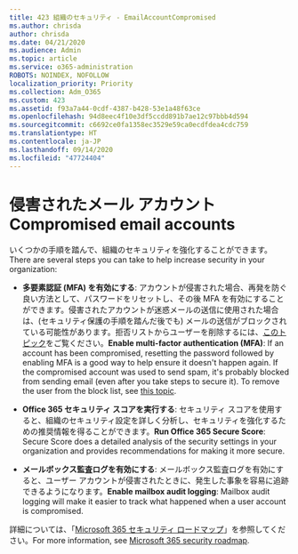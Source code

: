 ```yaml
---
title: 423 組織のセキュリティ - EmailAccountCompromised
ms.author: chrisda
author: chrisda
ms.date: 04/21/2020
ms.audience: Admin
ms.topic: article
ms.service: o365-administration
ROBOTS: NOINDEX, NOFOLLOW
localization_priority: Priority
ms.collection: Adm_O365
ms.custom: 423
ms.assetid: f93a7a44-0cdf-4387-b428-53e1a48f63ce
ms.openlocfilehash: 94d8eec4f10e3df5ccdd891b7ae12c97bbb4d594
ms.sourcegitcommit: c6692ce0fa1358ec3529e59ca0ecdfdea4cdc759
ms.translationtype: HT
ms.contentlocale: ja-JP
ms.lasthandoff: 09/14/2020
ms.locfileid: "47724404"
---
```

# <a name="compromised-email-accounts"></a><span data-ttu-id="7d590-102">侵害されたメール アカウント</span><span class="sxs-lookup"><span data-stu-id="7d590-102">Compromised email accounts</span></span>

<span data-ttu-id="7d590-103">いくつかの手順を踏んで、組織のセキュリティを強化することができます。</span><span class="sxs-lookup"><span data-stu-id="7d590-103">There are several steps you can take to help increase security in your organization:</span></span>

- <span data-ttu-id="7d590-p101">**多要素認証 (MFA) を有効にする**: アカウントが侵害された場合、再発を防ぐ良い方法として、パスワードをリセットし、その後 MFA を有効にすることができます。侵害されたアカウントが迷惑メールの送信に使用された場合は、(セキュリティ保護の手順を踏んだ後でも) メールの送信がブロックされている可能性があります。拒否リストからユーザーを削除するには、[このトピック](https://technet.microsoft.com/library/ms.exch.eac.actioncenter.aspx)をご覧ください。</span><span class="sxs-lookup"><span data-stu-id="7d590-p101">**Enable multi-factor authentication (MFA)**: If an account has been compromised, resetting the password followed by enabling MFA is a good way to help ensure it doesn't happen again. If the compromised account was used to send spam, it's probably blocked from sending email (even after you take steps to secure it). To remove the user from the block list, see [this topic](https://technet.microsoft.com/library/ms.exch.eac.actioncenter.aspx).</span></span>

- <span data-ttu-id="7d590-107">**Office 365 セキュリティ スコアを実行する**: セキュリティ スコアを使用すると、組織のセキュリティ設定を詳しく分析し、セキュリティを強化するための推奨情報を得ることができます。</span><span class="sxs-lookup"><span data-stu-id="7d590-107">**Run Office 365 Secure Score**: Secure Score does a detailed analysis of the security settings in your organization and provides recommendations for making it more secure.</span></span>

- <span data-ttu-id="7d590-108">**メールボックス監査ログを有効にする**: メールボックス監査ログを有効にすると、ユーザー アカウントが侵害されたときに、発生した事象を容易に追跡できるようになります。</span><span class="sxs-lookup"><span data-stu-id="7d590-108">**Enable mailbox audit logging**: Mailbox audit logging will make it easier to track what happened when a user account is compromised.</span></span>

<span data-ttu-id="7d590-109">詳細については、「[Microsoft 365 セキュリティ ロードマップ](https://docs.microsoft.com/microsoft-365/security/office-365-security/security-roadmap)」を参照してください。</span><span class="sxs-lookup"><span data-stu-id="7d590-109">For more information, see [Microsoft 365 security roadmap](https://docs.microsoft.com/microsoft-365/security/office-365-security/security-roadmap).</span></span>
